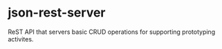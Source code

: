 # json-rest-server
ReST API that servers basic CRUD operations for supporting prototyping activites.
